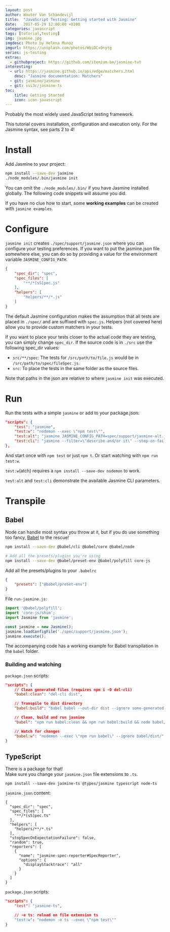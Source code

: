 ```yaml
---
layout: post
author: Wouter Van Schandevijl
title:  "JavaScript Testing: Getting started with Jasmine"
date:   2017-05-29 12:00:00 +0200
categories: javascript
tags: [tutorial,testing]
img: jasmine.jpg
imgdesc: Photo by Helena Munoz
imgurl: https://unsplash.com/photos/WbiDCxOnytg
series: js-testing
extras:
  - githubproject: https://github.com/itenium-be/jasmine-tut
interesting:
  - url: https://jasmine.github.io/api/edge/matchers.html
    desc: "Jasmine documentation: Matchers"
  - git: jasmine/jasmine
  - git: svi3c/jasmine-ts
toc:
    title: Getting Started
    icon: icon-javascript
---
```


Probably the most widely used JavaScript testing framework.

This tutorial covers installation, configuration and execution only.
For the Jasmine syntax, see parts 2 to 4!

<!--more-->

# Install

Add Jasmine to your project:

```sh
npm install --save-dev jasmine
./node_modules/.bin/jasmine init
```

You can omit the `./node_modules/.bin/` if you have Jasmine installed globally.
The following code snippets will assume you did.

If you have no clue how to start, some **working examples** can be created with `jasmine examples`.



# Configure

`jasmine init` creates `./spec/support/jasmine.json` where you can configure your testing preferences.
If you want to put the jasmine.json file somewhere else, you can do so 
by providing a value for the environment variable `JASMINE_CONFIG_PATH`.

```json
{
	"spec_dir": "spec",
	"spec_files": [
		"**/*[sS]pec.js"
	],
	"helpers": [
		"helpers/**/*.js"
	]
}
```

The default Jasmine configuration makes the assumption that 
all tests are placed in `./spec/` and are suffixed with `spec.js`.
Helpers (not covered here) allow you to provide custom matchers in your tests.

If you want to place your tests closer to the actual code they are testing, you can
simply change `spec_dir`. If the source code is in `./src` use the following spec_dir values:
- `src/**/spec`: The tests for `/src/path/to/file.js` would be in `/src/path/to/spec/fileSpec.js`.
- `src`: To place the tests in the same folder as the source files.

Note that paths in the json are relative to where `jasmine init` was executed.



# Run

Run the tests with a simple `jasmine` or add to your package.json:

```json
"scripts": {
	"test": "jasmine",
	"test:w": "nodemon --exec \"npm test\"",
	"test:alt": "jasmine JASMINE_CONFIG_PATH=spec/support/jasmine-alt.json",
	"test:cli": "jasmine --filter=\"describe and/or it\" --stop-on-failure=true --no-color --random=true -seed=7337"
},
```

And start once with `npm test` or just `npm t`. Or start watching with `npm run test:w`.

`test:w`(atch) requires a `npm install --save-dev nodemon` to work.

`test:alt` and `test:cli` demonstrate the available Jasmine CLI parameters.


# Transpile

## Babel

Node can handle most syntax you throw at it, but if you do use
something too fancy, [Babel][babel-setup] to the rescue!

```sh
npm install --save-dev @babel/cli @babel/core @babel/node

# Add all the presets/plugins you're using
npm install --save-dev @babel/preset-env @babel/polyfill core-js
```

Add all the presets/plugins to your `.babelrc`
```json
{
	"presets": ["@babel/preset-env"]
}
```

File `run-jasmine.js`:  
```js
import '@babel/polyfill';
import 'core-js/shim';
import Jasmine from 'jasmine';

const jasmine = new Jasmine();
jasmine.loadConfigFile('./spec/support/jasmine.json');
jasmine.execute();
```

The accompanying code has a working example for Babel transpilation in the `babel` folder.

### Building and watching

`package.json` scripts:  
```json
"scripts": {
    // Clean generated files (requires npm i -D del-cli)
    "babel:clean": "del-cli dist",

    // Transpile to dist directory
    "babel:build": "babel babel --out-dir dist --ignore some-generated-dir/",

    // Clean, build and run jasmine
    "babel": "npm run babel:clean && npm run babel:build && node babel/dist/run-jasmine.js",

    // Watch for changes
    "babel:w": "nodemon --exec \"npm run babel\" --ignore babel/dist/"
}
```



## TypeScript

There is a package for that!  
Make sure you change your `jasmine.json` file extensions to `.ts`.

```
npm install --save-dev jasmine-ts @types/jasmine typescript node-ts
```

`jasmine.json` content:  
```
{
  "spec_dir": "spec",
  "spec_files": [
    "**/*[sS]pec.ts"
  ],
  "helpers": [
    "helpers/**/*.ts"
  ],
  "stopSpecOnExpectationFailure": false,
  "random": true,
  "reporters": [
    {
      "name": "jasmine-spec-reporter#SpecReporter",
      "options": {
        "displayStacktrace": "all"
      }
    }
  ]
}
```


`package.json` scripts:  
```json
"scripts": {
    "test": "jasmine-ts",

    // -e ts: reload on file extension ts
    "test:w": "nodemon -e ts --exec \"npm test\""
}
```


[babel-setup]: http://babeljs.io/docs/setup
